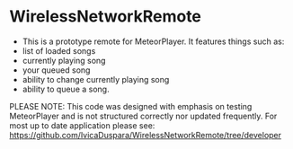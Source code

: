 # WirelessNetworkRemote

- This is a prototype remote for MeteorPlayer. 
It features things such as:
- list of loaded songs
- currently playing song
- your queued song
- ability to change currently playing song
- ability to queue a song.

PLEASE NOTE: This code was designed with emphasis on testing MeteorPlayer and is not structured correctly nor updated frequently.
For most up to date application please see: https://github.com/IvicaDuspara/WirelessNetworkRemote/tree/developer
